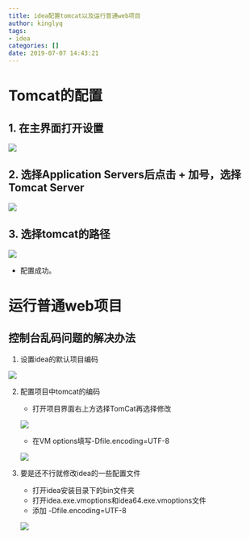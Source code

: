 ```yaml
---
title: idea配置tomcat以及运行普通web项目
author: kinglyq
tags:
- idea
categories: []
date: 2019-07-07 14:43:21
---
```

# Tomcat的配置

## 1. 在主界面打开设置

<!--more-->

![](img-1.jpg)

## 2. 选择Application Servers后点击 **+** 加号，选择Tomcat Server

![](img-2.png)

## 3. 选择tomcat的路径

![](img-3.png)

- 配置成功。

# 运行普通web项目

## 控制台乱码问题的解决办法

1. 设置idea的默认项目编码

![](img-4.jpg)

2. 配置项目中tomcat的编码

    - 打开项目界面右上方选择TomCat再选择修改

    ![](img-5.jpg)

    - 在VM options填写-Dfile.encoding=UTF-8

    ![](img-6.jpg)

3. 要是还不行就修改idea的一些配置文件

    - 打开idea安装目录下的bin文件夹
    - 打开idea.exe.vmoptions和idea64.exe.vmoptions文件
    - 添加 -Dfile.encoding=UTF-8

     ![](img-7.jpg)

